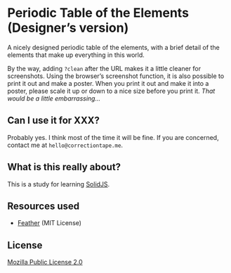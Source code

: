 # Periodic Table of the Elements (Designer’s version)

A nicely designed periodic table of the elements, with a brief detail of the elements that make up everything in this world.

By the way, adding `?clean` after the URL makes it a little cleaner for screenshots. Using the browser’s screenshot function, it is also possible to print it out and make a poster. When you print it out and make it into a poster, please scale it up or down to a nice size before you print it. <i>That would be a little embarrassing...</i>

## Can I use it for XXX?

Probably yes. I think most of the time it will be fine. If you are concerned, contact me at `hello@correctiontape.me`.

## What is this really about?

This is a study for learning [SolidJS](https://github.com/solidjs/solid).

## Resources used

- [Feather](https://github.com/feathericons/feather) (MIT License)

## License

[Mozilla Public License 2.0](../../LICENSE)

